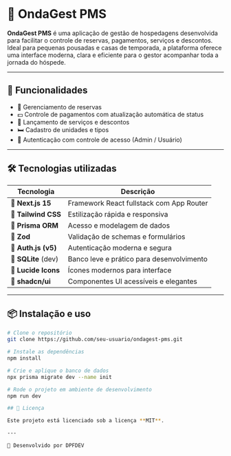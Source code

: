 # 🌊 OndaGest PMS

**OndaGest PMS** é uma aplicação de gestão de hospedagens desenvolvida para facilitar o controle de reservas, pagamentos, serviços e descontos. Ideal para pequenas pousadas e casas de temporada, a plataforma oferece uma interface moderna, clara e eficiente para o gestor acompanhar toda a jornada do hóspede.

---

## 🚀 Funcionalidades

- 📅 Gerenciamento de reservas
- 💵 Controle de pagamentos com atualização automática de status
- 🧾 Lançamento de serviços e descontos
- 🛏️ Cadastro de unidades e tipos
- 👤 Autenticação com controle de acesso (Admin / Usuário)

---

## 🛠️ Tecnologias utilizadas

| Tecnologia       | Descrição                                 |
|------------------|---------------------------------------------|
| 🧩 **Next.js 15**     | Framework React fullstack com App Router    |
| 💅 **Tailwind CSS**   | Estilização rápida e responsiva             |
| 🧠 **Prisma ORM**     | Acesso e modelagem de dados                 |
| 🧪 **Zod**            | Validação de schemas e formulários         |
| 🔐 **Auth.js (v5)**   | Autenticação moderna e segura               |
| 💽 **SQLite** (dev)   | Banco leve e prático para desenvolvimento   |
| 🧾 **Lucide Icons**   | Ícones modernos para interface              |
| 🎨 **shadcn/ui**      | Componentes UI acessíveis e elegantes       |

---

## 📦 Instalação e uso

```bash
# Clone o repositório
git clone https://github.com/seu-usuario/ondagest-pms.git

# Instale as dependências
npm install

# Crie e aplique o banco de dados
npx prisma migrate dev --name init

# Rode o projeto em ambiente de desenvolvimento
npm run dev

## 📄 Licença

Este projeto está licenciado sob a licença **MIT**.

---

🔗 Desenvolvido por DPFDEV 
